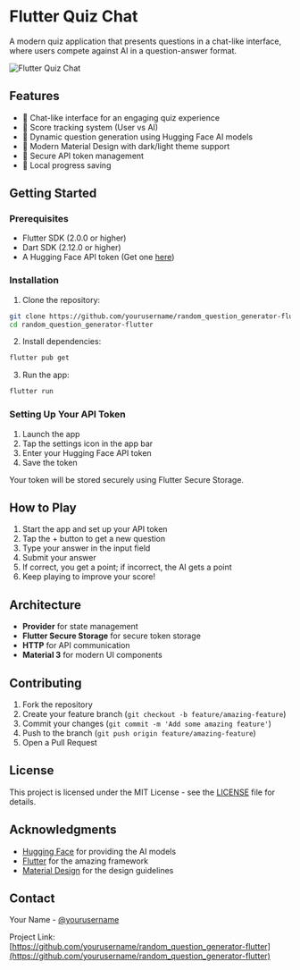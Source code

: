 # Flutter Quiz Chat

A modern quiz application that presents questions in a chat-like interface, where users compete against AI in a question-answer format.

![Flutter Quiz Chat](assets/app_screenshot.png)

## Features

- 🤖 Chat-like interface for an engaging quiz experience
- 🎯 Score tracking system (User vs AI)
- 🔄 Dynamic question generation using Hugging Face AI models
- 🎨 Modern Material Design with dark/light theme support
- 🔐 Secure API token management
- 💾 Local progress saving

## Getting Started

### Prerequisites

- Flutter SDK (2.0.0 or higher)
- Dart SDK (2.12.0 or higher)
- A Hugging Face API token (Get one [here](https://huggingface.co/settings/tokens))

### Installation

1. Clone the repository:
```bash
git clone https://github.com/yourusername/random_question_generator-flutter.git
cd random_question_generator-flutter
```

2. Install dependencies:
```bash
flutter pub get
```

3. Run the app:
```bash
flutter run
```

### Setting Up Your API Token

1. Launch the app
2. Tap the settings icon in the app bar
3. Enter your Hugging Face API token
4. Save the token

Your token will be stored securely using Flutter Secure Storage.

## How to Play

1. Start the app and set up your API token
2. Tap the + button to get a new question
3. Type your answer in the input field
4. Submit your answer
5. If correct, you get a point; if incorrect, the AI gets a point
6. Keep playing to improve your score!

## Architecture

- **Provider** for state management
- **Flutter Secure Storage** for secure token storage
- **HTTP** for API communication
- **Material 3** for modern UI components

## Contributing

1. Fork the repository
2. Create your feature branch (`git checkout -b feature/amazing-feature`)
3. Commit your changes (`git commit -m 'Add some amazing feature'`)
4. Push to the branch (`git push origin feature/amazing-feature`)
5. Open a Pull Request

## License

This project is licensed under the MIT License - see the [LICENSE](LICENSE) file for details.

## Acknowledgments

- [Hugging Face](https://huggingface.co/) for providing the AI models
- [Flutter](https://flutter.dev/) for the amazing framework
- [Material Design](https://material.io/) for the design guidelines

## Contact

Your Name - [@yourusername](https://twitter.com/yourusername)

Project Link: [https://github.com/yourusername/random_question_generator-flutter](https://github.com/yourusername/random_question_generator-flutter) 
